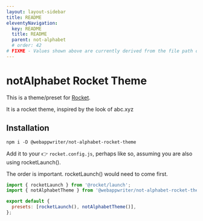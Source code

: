 ```yaml
---
layout: layout-sidebar
title: README
eleventyNavigation:
  key: README
  title: README
  parent: not-alphabet
  # order: 42
# FIXME - Values shown above are currently derived from the file path only, except order which is also commented out because it is optional. Correct as desired and delete comment(s).
---
```


# notAlphabet Rocket Theme

This is a theme/preset for [Rocket](https://rocket.modern-web.dev/).

It is a rocket theme, inspired by the look of abc.xyz

## Installation

```
npm i -D @webappwriter/not-alphabet-rocket-theme
```

Add it to your 👉 `rocket.config.js`, perhaps like so, assuming you are also using rocketLaunch(). 

The order is important. rocketLaunch() would need to come first.

```js
import { rocketLaunch } from '@rocket/launch';
import { notAlphabetTheme } from '@webappwriter/not-alphabet-rocket-theme';

export default {
  presets: [rocketLaunch(), notAlphabetTheme()],
};
```